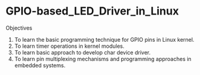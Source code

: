 # GPIO-based_LED_Driver_in_Linux

Objectives
1. To learn the basic programming technique for GPIO pins in Linux kernel.
2. To learn timer operations in kernel modules.
3. To learn basic approach to develop char device driver.
4. To learn pin multiplexing mechanisms and programming approaches in embedded systems.
